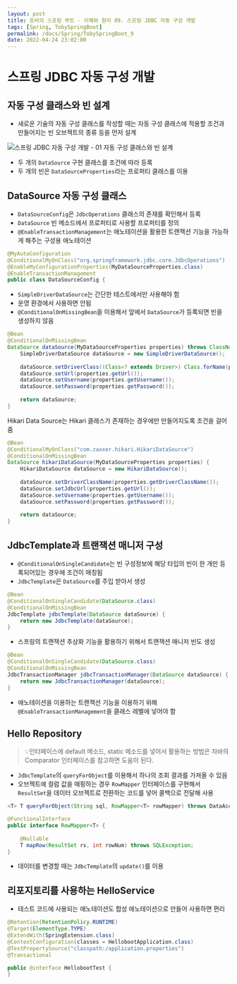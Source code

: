 ```yaml
---
layout: post
title: 토비의 스프링 부트 - 이해와 원리 09. 스프링 JDBC 자동 구성 개발
tags: [Spring, TobySpringBoot]
permalink: /docs/Spring/TobySpringBoot_9
date: 2022-04-24 23:02:00
---
```

# 스프링 JDBC 자동 구성 개발
## 자동 구성 클래스와 빈 설계
- 새로운 기술의 자동 구성 클래스를 작성할 때는 자동 구성 클래스에 적용할 조건과 만들어지는 빈 오브젝트의 종류 등을 먼저 설계

![스프링 JDBC 자동 구성 개발 - 01  자동 구성 클래스와 빈 설계](https://user-images.githubusercontent.com/52024566/234020393-276b2ea8-060e-4874-97f3-2a351222eb2f.png)

- 두 개의 `DataSource` 구현 클래스를 조건에 따라 등록
- 두 개의 빈은 `DataSourceProperties`라는 프로퍼티 클래스를 이용
## DataSource 자동 구성 클래스
- `DataSourceConfig`은 `JdbcOperations` 클래스의 존재를 확인해서 등록
- `DataSource` 빈 메소드에서 프로퍼티로 사용할 프로퍼티를 정의
- `@EnableTransactionManagement`는 애노테이션을 활용한 트랜잭션 기능을 가능하게 해주는 구성용 애노테이션

```java
@MyAutoConfiguration
@ConditionalMyOnClass("org.springframework.jdbc.core.JdbcOperations")
@EnableMyConfigurationProperties(MyDataSourceProperties.class)
@EnableTransactionManagement
public class DataSourceConfig {
```

- `SimpleDriverDataSource`는 간단한 테스트에서만 사용해야 함
- 운영 환경에서 사용하면 안됨
- `@ConditionalOnMissingBean`을 이용해서 앞에서 `DataSource`가 등록되면 빈을 생성하지 않음

```java
@Bean
@ConditionalOnMissingBean
DataSource dataSource(MyDataSourceProperties properties) throws ClassNotFoundException {
    SimpleDriverDataSource dataSource = new SimpleDriverDataSource();
  
    dataSource.setDriverClass((Class<? extends Driver>) Class.forName(properties.getDriverClassName()));
    dataSource.setUrl(properties.getUrl());
    dataSource.setUsername(properties.getUsername());
    dataSource.setPassword(properties.getPassword());
  
    return dataSource;
}
```

Hikari Data Source는 Hikari 클래스가 존재하는 경우에만 만들어지도록 조건을 걸어줌

```java
@Bean
@ConditionalMyOnClass("com.zaxxer.hikari.HikariDataSource")
@ConditionalOnMissingBean
DataSource hikariDataSource(MyDataSourceProperties properties) {
    HikariDataSource dataSource = new HikariDataSource();
  
    dataSource.setDriverClassName(properties.getDriverClassName());
    dataSource.setJdbcUrl(properties.getUrl());
    dataSource.setUsername(properties.getUsername());
    dataSource.setPassword(properties.getPassword());
  
    return dataSource;
}
```
## JdbcTemplate과 트랜잭션 매니저 구성
- `@ConditionalOnSingleCandidate`는 빈 구성정보에 해당 타입의 빈이 한 개만 등록되어있는 경우에 조건이 매칭됨
- `JdbcTemplate`은 `DataSource`를 주입 받아서 생성

```java
@Bean
@ConditionalOnSingleCandidate(DataSource.class)
@ConditionalOnMissingBean
JdbcTemplate jdbcTemplate(DataSource dataSource) {
    return new JdbcTemplate(dataSource);
}
```

- 스프링의 트랜잭션 추상화 기능을 활용하기 위해서 트랜잭션 매니저 빈도 생성

```java
@Bean
@ConditionalOnSingleCandidate(DataSource.class)
@ConditionalOnMissingBean
JdbcTransactionManager jdbcTransactionManager(DataSource dataSource) {
    return new JdbcTransactionManager(dataSource);
}
```

- 애노테이션을 이용하는 트랜잭션 기능을 이용하기 위해 `@EnableTransactionManagement`을 클래스 레벨에 넣어야 함
## Hello Repository
>💡인터페이스에 default 메소드, static 메소드를 넣어서 활용하는 방법은 자바의 Comparator<T> 인터페이스를 참고하면 도움이 된다.

- `JdbcTemplate`의 `queryForObject`를 이용해서 하나의 조회 결과를 가져올 수 있음
- 오브젝트에 컬럼 값을 매핑하는 경우 `RowMapper` 인터페이스를 구현해서 `ResultSet`을 데이터 오브젝트로 전환하는 코드를 넣어 콜백으로 전달해 사용

```java
<T> T queryForObject(String sql, RowMapper<T> rowMapper) throws DataAccessException;
```

```java
@FunctionalInterface
public interface RowMapper<T> {
  
    @Nullable
    T mapRow(ResultSet rs, int rowNum) throws SQLException;
}
```

- 데이터를 변경할 때는 `JdbcTemplate`의 `update()`를 이용
## 리포지토리를 사용하는 HelloService
- 테스트 코드에 사용되는 애노테이션도 합성 애노테이션으로 만들어 사용하면 편리

```java
@Retention(RetentionPolicy.RUNTIME)
@Target(ElementType.TYPE)
@ExtendWith(SpringExtension.class)
@ContextConfiguration(classes = HellobootApplication.class)
@TestPropertySource("classpath:/application.properties")
@Transactional

public @interface HellobootTest {
}
```